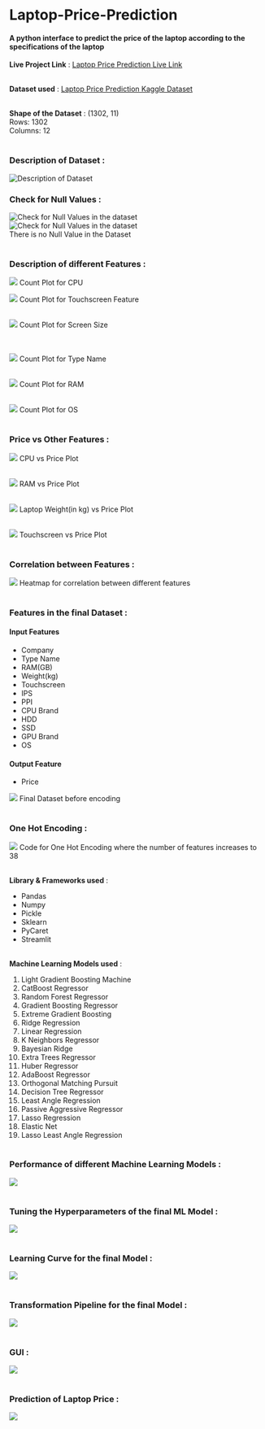 # Laptop-Price-Prediction
#### A python interface to predict the price of the laptop according to the specifications of the laptop ####

**Live Project Link** : [Laptop Price Prediction Live Link](https://laptop-price-prediction-aseem.herokuapp.com/) <br/><br/>

**Dataset used** : [Laptop Price Prediction Kaggle Dataset](https://www.kaggle.com/ionaskel/laptop-prices) <br/><br/>

**Shape of the Dataset** : (1302, 11) <br/> Rows: 1302 <br/> Columns: 12 <br/> <br/>

### Description of Dataset : 
![Description of Dataset](/assets/images/dataset.png)

### Check for Null Values : 
![Check for Null Values in the dataset](/assets/images/null_values.png)
<br>
![Check for Null Values in the dataset](/assets/images/null_values_code.png)
<br>
There is no Null Value in the Dataset <br/><br/>


### Description of different Features : 

![](/assets/images/company.png)
Count Plot for CPU <br/>

![](/assets/images/touchscreen.png)
Count Plot for Touchscreen Feature <br/><br/>

![](/assets/images/inch.png)
Count Plot for Screen Size <br/><br/><br/>

![](/assets/images/Typename.png)
Count Plot for Type Name <br/><br/>

![](/assets/images/RAM.png)
Count Plot for RAM <br/><br/>

![](/assets/images/OS.png)
Count Plot for OS <br/><br/>


### Price vs Other Features : 

![](/assets/images/CPUvsprice.png)
CPU vs Price Plot <br/><br/>

![](/assets/images/RAMvsprice.png)
RAM vs Price Plot <br/><br/>

![](/assets/images/WeightVSprice.png)
Laptop Weight(in kg) vs Price Plot <br/><br/>

![](/assets/images/touchscreenVSprice.png)
Touchscreen vs Price Plot <br/><br/>



### Correlation between Features : 

![](/assets/images/correlation.png)
Heatmap for correlation between different features <br/><br/>


### Features in the final Dataset : <br/>
#### Input Features 
- Company	
- Type Name	
- RAM(GB)	
- Weight(kg)	
- Touchscreen	
- IPS	
- PPI	
- CPU Brand	
- HDD	
- SSD	
- GPU Brand	
- OS

#### Output Feature
- Price

![](/assets/images/Final_dataset.png)
Final Dataset before encoding <br/><br/>


### One Hot Encoding : 

![](/assets/images/encoding.png)
Code for One Hot Encoding where the number of features increases to 38<br/><br/>


**Library & Frameworks used** : 
- Pandas 
- Numpy
- Pickle
- Sklearn
- PyCaret
- Streamlit <br/><br/>

**Machine Learning Models used** : 
1. Light Gradient Boosting Machine
2. CatBoost Regressor
3. Random Forest Regressor
4. Gradient Boosting Regressor
5. Extreme Gradient Boosting
6. Ridge Regression
7. Linear Regression
8. K Neighbors Regressor	
9. Bayesian Ridge
10. Extra Trees Regressor
11. Huber Regressor
12. AdaBoost Regressor
13. Orthogonal Matching Pursuit
14. Decision Tree Regressor
15. Least Angle Regression
16. Passive Aggressive Regressor
17. Lasso Regression
18. Elastic Net	
19. Lasso Least Angle Regression
<br/><br/>


### Performance of different Machine Learning Models : 

![](/assets/images/mlmodels.png)
<br/><br/>


### Tuning the Hyperparameters of the final ML Model : 

![](/assets/images/tunedmodel.png)
<br/><br/>

### Learning Curve for the final Model : 

![](/assets/images/learningcurve.png)
<br/><br/>

### Transformation Pipeline for the final Model : 

![](/assets/images/transformationPipeline.png)
<br/><br/>


### GUI : 

![](/assets/images/gui.png)
<br/><br/>

### Prediction of Laptop Price : 

![](/assets/images/output.png)
<br/><br/>





